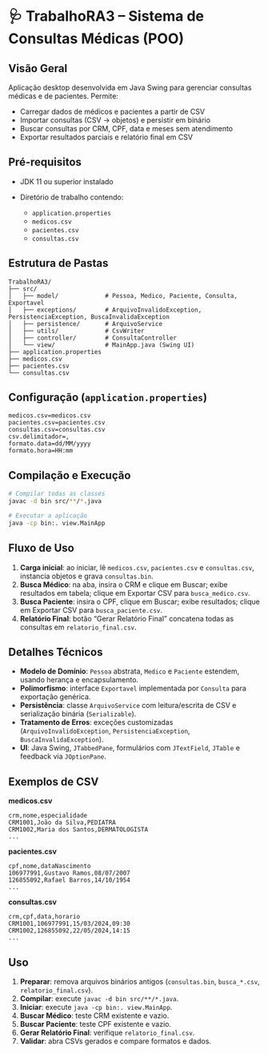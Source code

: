 # 🩺 TrabalhoRA3 – Sistema de Consultas Médicas (POO)

## Visão Geral

Aplicação desktop desenvolvida em Java Swing para gerenciar consultas médicas e de pacientes.
Permite:

* Carregar dados de médicos e pacientes a partir de CSV
* Importar consultas (CSV → objetos) e persistir em binário
* Buscar consultas por CRM, CPF, data e meses sem atendimento
* Exportar resultados parciais e relatório final em CSV

## Pré-requisitos

* JDK 11 ou superior instalado
* Diretório de trabalho contendo:

  * `application.properties`
  * `medicos.csv`
  * `pacientes.csv`
  * `consultas.csv`

## Estrutura de Pastas

```
TrabalhoRA3/
├── src/
│   ├── model/             # Pessoa, Medico, Paciente, Consulta, Exportavel
│   ├── exceptions/        # ArquivoInvalidoException, PersistenciaException, BuscaInvalidaException
│   ├── persistence/       # ArquivoService
│   ├── utils/             # CsvWriter
│   ├── controller/        # ConsultaController
│   └── view/              # MainApp.java (Swing UI)
├── application.properties
├── medicos.csv
├── pacientes.csv
└── consultas.csv
```

## Configuração (`application.properties`)

```properties
medicos.csv=medicos.csv
pacientes.csv=pacientes.csv
consultas.csv=consultas.csv
csv.delimitador=,
formato.data=dd/MM/yyyy
formato.hora=HH:mm
```

## Compilação e Execução

```bash
# Compilar todas as classes
javac -d bin src/**/*.java

# Executar a aplicação
java -cp bin:. view.MainApp
```

## Fluxo de Uso

1. **Carga inicial**: ao iniciar, lê `medicos.csv`, `pacientes.csv` e `consultas.csv`, instancia objetos e grava `consultas.bin`.
2. **Busca Médico**: na aba, insira o CRM e clique em Buscar; exibe resultados em tabela; clique em Exportar CSV para `busca_medico.csv`.
3. **Busca Paciente**: insira o CPF, clique em Buscar; exibe resultados; clique em Exportar CSV para `busca_paciente.csv`.
4. **Relatório Final**: botão “Gerar Relatório Final” concatena todas as consultas em `relatorio_final.csv`.

## Detalhes Técnicos

* **Modelo de Domínio**: `Pessoa` abstrata, `Medico` e `Paciente` estendem, usando herança e encapsulamento.
* **Polimorfismo**: interface `Exportavel` implementada por `Consulta` para exportação genérica.
* **Persistência**: classe `ArquivoService` com leitura/escrita de CSV e serialização binária (`Serializable`).
* **Tratamento de Erros**: exceções customizadas (`ArquivoInvalidoException`, `PersistenciaException`, `BuscaInvalidaException`).
* **UI**: Java Swing, `JTabbedPane`, formulários com `JTextField`, `JTable` e feedback via `JOptionPane`.

## Exemplos de CSV

**medicos.csv**
```csv
crm,nome,especialidade
CRM1001,João da Silva,PEDIATRA
CRM1002,Maria dos Santos,DERMATOLOGISTA
...
```

**pacientes.csv**
```csv
cpf,nome,dataNascimento
106977991,Gustavo Ramos,08/07/2007
126855092,Rafael Barros,14/10/1954
...
```

**consultas.csv**
```csv
crm,cpf,data,horario
CRM1001,106977991,15/03/2024,09:30
CRM1002,126855092,22/05/2024,14:15
...
```

## Uso
1. **Preparar**: remova arquivos binários antigos (`consultas.bin`, `busca_*.csv`, `relatorio_final.csv`).
2. **Compilar**: execute `javac -d bin src/**/*.java`.
3. **Iniciar**: execute `java -cp bin:. view.MainApp`.
4. **Buscar Médico**: teste CRM existente e vazio.
5. **Buscar Paciente**: teste CPF existente e vazio.
6. **Gerar Relatório Final**: verifique `relatorio_final.csv`.
7. **Validar**: abra CSVs gerados e compare formatos e dados.

